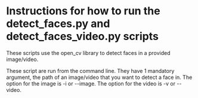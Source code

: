 # Instructions for how to run the detect_faces.py and detect_faces_video.py scripts
These scripts use the open_cv library to detect faces in a provided image/video.

These script are run from the command line. They have 1 mandatory argument, the path of an image/video
that you want to detect a face in. The option for the image is -i or --image.
The option for the video is -v or --video.